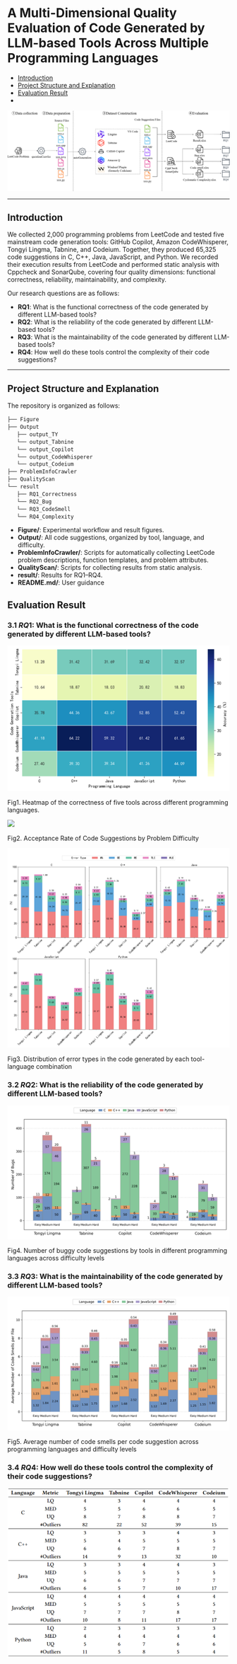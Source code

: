 # A Multi-Dimensional Quality Evaluation of Code Generated by LLM-based Tools Across Multiple Programming Languages

- [Introduction](#introduction)  
- [Project Structure and Explanation](#project-structure-and-explanation)    
- [Evaluation Result](#evaluation-result)
- 
![Experiment Workflow](Figure/Experimental_procedure.png)

---

## Introduction
We collected 2,000 programming problems from LeetCode and tested five mainstream code generation tools: GitHub Copilot, Amazon CodeWhisperer, Tongyi Lingma, Tabnine, and Codeium. Together, they produced 65,325 code suggestions in C, C++, Java, JavaScript, and Python. We recorded their execution results from LeetCode and performed static analysis with Cppcheck and SonarQube, covering four quality dimensions: functional correctness, reliability, maintainability, and complexity.

Our research questions are as follows:

- **RQ1**: What is the functional correctness of the code generated by different LLM-based tools? 
- **RQ2**: What is the reliability of the code generated by different LLM-based tools? 
- **RQ3**: What is the maintainability of the code generated by different LLM-based tools?  
- **RQ4**: How well do these tools control the complexity of their code suggestions?  

---

## Project Structure and Explanation
The repository is organized as follows:

```powershell
├── Figure 
├── Output
   ├── output_TY
   └── output_Tabnine
   └── output_Copilot
   └── output_CodeWhisperer
   └── output_Codeium
├── ProblemInfoCrawler 
├── QualityScan
└── result
   ├── RQ1_Correctness
   └── RQ2_Bug
   └── RQ3_CodeSmell
   └── RQ4_Complexity
```

- **Figure/**: Experimental workflow and result figures.
- **Output/**: All code suggestions, organized by tool, language, and difficulty.
- **ProblemInfoCrawler/**: Scripts for automatically collecting LeetCode problem descriptions, function templates, and problem attributes.
- **QualityScan/**: Scripts for collecting results from static analysis.
- **result/**: Results for RQ1–RQ4.
- **README.md/**: User guidance

## Evaluation Result

### 3.1 ***RQ*1**:  What is the functional correctness of the code generated by different LLM-based tools?

![](./Figure/Heatmap_of_the_accuracy.png)

Fig1. Heatmap of the correctness of five tools across different programming languages.

![](./Figure/accepted_rate_tools_difficulty)

Fig2. Acceptance Rate of Code Suggestions by Problem Difficulty

![](./Figure/error_type.png)

Fig3. Distribution of error types in the code generated by each tool-language combination

### 3.2 ***RQ*2**:  What is the reliability of the code generated by different LLM-based tools? 

![](./Figure/buggy_counts_difficulty_levels.png)

Fig4. Number of buggy code suggestions by tools in different programming languages across difficulty levels

### 3.3 ***RQ*3**:  What is the maintainability of the code generated by different LLM-based tools?  

![](./Figure/code_smell_difficulty_levels.png)

Fig5. Average number of code smells per code suggestion across programming languages and difficulty
levels

### 3.4 ***RQ*4**: How well do these tools control the complexity of their code suggestions?  

![Table3](./Figure/table_complexity.png)








